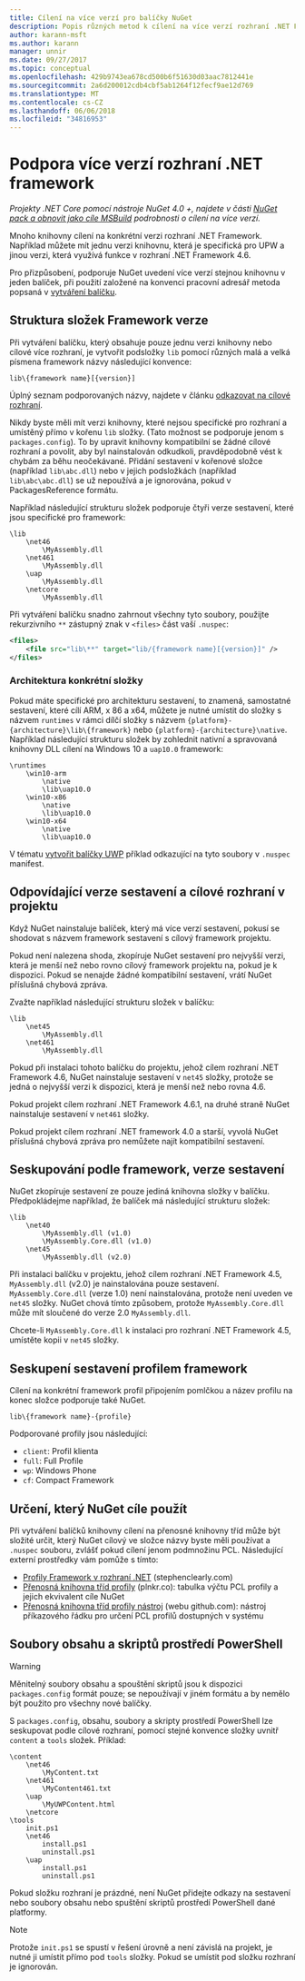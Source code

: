 ```yaml
---
title: Cílení na více verzí pro balíčky NuGet
description: Popis různých metod k cílení na více verzí rozhraní .NET Framework z v rámci jednoho balíčku NuGet.
author: karann-msft
ms.author: karann
manager: unnir
ms.date: 09/27/2017
ms.topic: conceptual
ms.openlocfilehash: 429b9743ea678cd500b6f51630d03aac7812441e
ms.sourcegitcommit: 2a6d200012cdb4cbf5ab1264f12fecf9ae12d769
ms.translationtype: MT
ms.contentlocale: cs-CZ
ms.lasthandoff: 06/06/2018
ms.locfileid: "34816953"
---
```

# <a name="supporting-multiple-net-framework-versions"></a>Podpora více verzí rozhraní .NET framework

*Projekty .NET Core pomocí nástroje NuGet 4.0 +, najdete v části [NuGet pack a obnovit jako cíle MSBuild](../reference/msbuild-targets.md) podrobnosti o cílení na více verzí.*

Mnoho knihovny cílení na konkrétní verzi rozhraní .NET Framework. Například můžete mít jednu verzi knihovnu, která je specifická pro UPW a jinou verzi, která využívá funkce v rozhraní .NET Framework 4.6.

Pro přizpůsobení, podporuje NuGet uvedení více verzí stejnou knihovnu v jeden balíček, při použití založené na konvenci pracovní adresář metoda popsaná v [vytváření balíčku](../create-packages/creating-a-package.md#from-a-convention-based-working-directory).

## <a name="framework-version-folder-structure"></a>Struktura složek Framework verze

Při vytváření balíčku, který obsahuje pouze jednu verzi knihovny nebo cílové více rozhraní, je vytvořit podsložky `lib` pomocí různých malá a velká písmena framework názvy následující konvence:

    lib\{framework name}[{version}]

Úplný seznam podporovaných názvy, najdete v článku [odkazovat na cílové rozhraní](../reference/target-frameworks.md#supported-frameworks).

Nikdy byste měli mít verzi knihovny, které nejsou specifické pro rozhraní a umístěný přímo v kořenu `lib` složky. (Tato možnost se podporuje jenom s `packages.config`). To by upravit knihovny kompatibilní se žádné cílové rozhraní a povolit, aby byl nainstalován odkudkoli, pravděpodobně vést k chybám za běhu neočekávané. Přidání sestavení v kořenové složce (například `lib\abc.dll`) nebo v jejich podsložkách (například `lib\abc\abc.dll`) se už nepoužívá a je ignorována, pokud v PackagesReference formátu.

Například následující strukturu složek podporuje čtyři verze sestavení, které jsou specifické pro framework:

    \lib
        \net46
            \MyAssembly.dll
        \net461
            \MyAssembly.dll
        \uap
            \MyAssembly.dll
        \netcore
            \MyAssembly.dll

Při vytváření balíčku snadno zahrnout všechny tyto soubory, použijte rekurzivního `**` zástupný znak v `<files>` část vaší `.nuspec`:

```xml
<files>
    <file src="lib\**" target="lib/{framework name}[{version}]" />
</files>
```

### <a name="architecture-specific-folders"></a>Architektura konkrétní složky

Pokud máte specifické pro architekturu sestavení, to znamená, samostatné sestavení, které cílí ARM, x 86 a x64, můžete je nutné umístit do složky s názvem `runtimes` v rámci dílčí složky s názvem `{platform}-{architecture}\lib\{framework}` nebo `{platform}-{architecture}\native`. Například následující strukturu složek by zohlednit nativní a spravovaná knihovny DLL cílení na Windows 10 a `uap10.0` framework:

    \runtimes
        \win10-arm
            \native
            \lib\uap10.0
        \win10-x86
            \native
            \lib\uap10.0
        \win10-x64
            \native
            \lib\uap10.0

V tématu [vytvořit balíčky UWP](../guides/create-uwp-packages.md) příklad odkazující na tyto soubory v `.nuspec` manifest.

## <a name="matching-assembly-versions-and-the-target-framework-in-a-project"></a>Odpovídající verze sestavení a cílové rozhraní v projektu

Když NuGet nainstaluje balíček, který má více verzí sestavení, pokusí se shodovat s názvem framework sestavení s cílový framework projektu.

Pokud není nalezena shoda, zkopíruje NuGet sestavení pro nejvyšší verzi, která je menší než nebo rovno cílový framework projektu na, pokud je k dispozici. Pokud se nenajde žádné kompatibilní sestavení, vrátí NuGet příslušná chybová zpráva.

Zvažte například následující strukturu složek v balíčku:

    \lib
        \net45
            \MyAssembly.dll
        \net461
            \MyAssembly.dll

Pokud při instalaci tohoto balíčku do projektu, jehož cílem rozhraní .NET Framework 4.6, NuGet nainstaluje sestavení v `net45` složky, protože se jedná o nejvyšší verzi k dispozici, která je menší než nebo rovna 4.6.

Pokud projekt cílem rozhraní .NET Framework 4.6.1, na druhé straně NuGet nainstaluje sestavení v `net461` složky.

Pokud projekt cílem rozhraní .NET framework 4.0 a starší, vyvolá NuGet příslušná chybová zpráva pro nemůžete najít kompatibilní sestavení.

## <a name="grouping-assemblies-by-framework-version"></a>Seskupování podle framework, verze sestavení

NuGet zkopíruje sestavení ze pouze jediná knihovna složky v balíčku. Předpokládejme například, že balíček má následující strukturu složek:

    \lib
        \net40
            \MyAssembly.dll (v1.0)
            \MyAssembly.Core.dll (v1.0)
        \net45
            \MyAssembly.dll (v2.0)

Při instalaci balíčku v projektu, jehož cílem rozhraní .NET Framework 4.5, `MyAssembly.dll` (v2.0) je nainstalována pouze sestavení. `MyAssembly.Core.dll` (verze 1.0) není nainstalována, protože není uveden ve `net45` složky. NuGet chová tímto způsobem, protože `MyAssembly.Core.dll` může mít sloučené do verze 2.0 `MyAssembly.dll`.

Chcete-li `MyAssembly.Core.dll` k instalaci pro rozhraní .NET Framework 4.5, umístěte kopii v `net45` složky.

## <a name="grouping-assemblies-by-framework-profile"></a>Seskupení sestavení profilem framework

Cílení na konkrétní framework profil připojením pomlčkou a název profilu na konec složce podporuje také NuGet.

    lib\{framework name}-{profile}

Podporované profily jsou následující:

- `client`: Profil klienta
- `full`: Full Profile
- `wp`: Windows Phone
- `cf`: Compact Framework

## <a name="determining-which-nuget-target-to-use"></a>Určení, který NuGet cíle použít

Při vytváření balíčků knihovny cílení na přenosné knihovny tříd může být složité určit, který NuGet cílový ve složce názvy byste měli používat a `.nuspec` souboru, zvlášť pokud cílení jenom podmnožinu PCL. Následující externí prostředky vám pomůže s tímto:

- [Profily Framework v rozhraní .NET](http://blog.stephencleary.com/2012/05/framework-profiles-in-net.html) (stephenclearly.com)
- [Přenosná knihovna tříd profily](http://embed.plnkr.co/03ck2dCtnJogBKHJ9EjY/preview) (plnkr.co): tabulka výčtu PCL profily a jejich ekvivalent cíle NuGet
- [Přenosná knihovna tříd profily nástroj](https://github.com/StephenCleary/PortableLibraryProfiles) (webu github.com): nástroj příkazového řádku pro určení PCL profilů dostupných v systému

## <a name="content-files-and-powershell-scripts"></a>Soubory obsahu a skriptů prostředí PowerShell

> [!Warning]
> Měnitelný soubory obsahu a spouštění skriptů jsou k dispozici `packages.config` formát pouze; se nepoužívají v jiném formátu a by nemělo být použito pro všechny nové balíčky.

S `packages.config`, obsahu, soubory a skripty prostředí PowerShell lze seskupovat podle cílové rozhraní, pomocí stejné konvence složky uvnitř `content` a `tools` složek. Příklad:

    \content
        \net46
            \MyContent.txt
        \net461
            \MyContent461.txt
        \uap
            \MyUWPContent.html
        \netcore
    \tools
        init.ps1
        \net46
            install.ps1
            uninstall.ps1
        \uap
            install.ps1
            uninstall.ps1

Pokud složku rozhraní je prázdné, není NuGet přidejte odkazy na sestavení nebo soubory obsahu nebo spuštění skriptů prostředí PowerShell dané platformy.

> [!Note]
> Protože `init.ps1` se spustí v řešení úrovně a není závislá na projekt, je nutné ji umístit přímo pod `tools` složky. Pokud se umístit pod složku rozhraní je ignorován.
